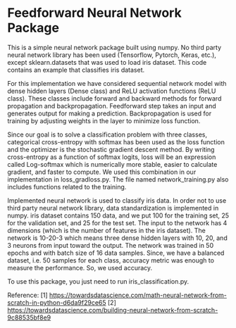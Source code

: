 # Feedforward Neural Network Package

This is a simple neural network package built using numpy. No third party neural network library has been used (Tensorflow, Pytorch, Keras, etc.), except sklearn.datasets that was used to load iris dataset. This code contains an example that classifies iris dataset.

For this implementation we have considered sequential network model with dense hidden layers (Dense class) and ReLU activation functions (ReLU class). These classes include forward and backward methods for forward propagation and backpropagation. Feedforward step takes an input and generates output for making a prediction. Backpropagation is used for training by adjusting weights in the layer to minimize loss function.

Since our goal is to solve a classification problem with three classes, categorical cross-entropy with softmax has been used as the loss function and the optimizer is the stochastic gradient descent method. By writing cross-entropy as a function of softmax logits, loss will be an expression called Log-softmax which is numerically more stable, easier to calculate gradient, and faster to compute. We used this combination in our implementation in loss_gradloss.py. The file named network_training.py also includes functions related to the training.

Implemented neural network is used to classify iris data. In order not to use third party neural network library, data standardization is implemented in numpy. iris dataset contains 150 data, and we put 100 for the training set, 25 for the validation set, and 25 for the test set. The input to the network has 4 dimensions (which is the number of features in the iris dataset). The network is 10-20-3 which means three dense hidden layers with 10, 20, and 3 neurons from input toward the output. The network was trained in 50 epochs and with batch size of 16 data samples. Since, we have a balanced dataset, i.e. 50 samples for each class, accuracy metric was enough to measure the performance. So, we used accuracy. 

To use this package, you just need to run iris_classification.py.

Reference:
[1] https://towardsdatascience.com/math-neural-network-from-scratch-in-python-d6da9f29ce65
[2] https://towardsdatascience.com/building-neural-network-from-scratch-9c88535bf8e9
